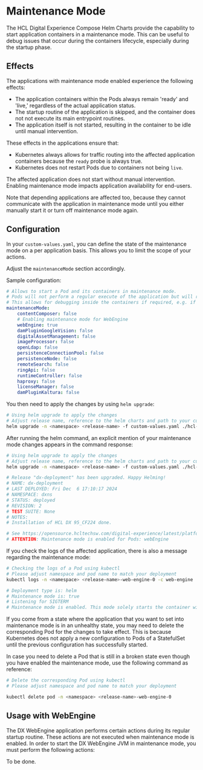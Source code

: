# Maintenance Mode

The HCL Digital Experience Compose Helm Charts provide the capability to start application containers in a maintenance mode. This can be useful to debug issues that occur during the containers lifecycle, especially during the startup phase.

## Effects

The applications with maintenance mode enabled experience the following effects:

- The application containers within the Pods always remain 'ready' and 'live,' regardless of the actual application status.
- The startup routine of the application is skipped, and the container does not not execute its main entrypoint routines.
- The application itself is not started, resulting in the container to be idle until manual intervention.

These effects in the applications ensure that:

- Kubernetes always allows for traffic routing into the affected application containers because the `ready` probe is always true.
- Kubernetes does not restart Pods due to containers not being `live`.

The affected application does not start without manual intervention. Enabling maintenance mode impacts application availability for end-users.

Note that depending applications are affected too, because they cannot communicate with the application in maintenance mode until you either manually start it or turn off maintenance mode again.

## Configuration

In your `custom-values.yaml`, you can define the state of the maintenance mode on a per application basis. This allows you to limit the scope of your actions.

Adjust the `maintenanceMode` section accordingly.

Sample configuration:

```yaml
# Allows to start a Pod and its containers in maintenance mode.
# Pods will not perform a regular execute of the application but will remain idle
# This allows for debugging inside the containers if required, e.g. if configuration fixes are required
maintenanceMode:
    contentComposer: false
    # Enabling maintenance mode for WebEngine
    webEngine: true
    damPluginGoogleVision: false
    digitalAssetManagement: false
    imageProcessor: false
    openLdap: false
    persistenceConnectionPool: false
    persistenceNode: false
    remoteSearch: false
    ringApi: false
    runtimeController: false
    haproxy: false
    licenseManager: false
    damPluginKaltura: false
```

You then need to apply the changes by using `helm upgrade`:

```sh
# Using helm upgrade to apply the changes
# Adjust release name, reference to the helm charts and path to your custom-values.yaml accordingly
helm upgrade -n <namespace> <release-name> -f custom-values.yaml ./hcl-dx-deployment.tgz
```

After running the helm command, an explicit mention of your maintenance mode changes appears in the command response:

```sh
# Using helm upgrade to apply the changes
# Adjust release name, reference to the helm charts and path to your custom-values.yaml accordingly
helm upgrade -n <namespace> <release-name> -f custom-values.yaml ./hcl-dx-deployment.tgz

# Release "dx-deployment" has been upgraded. Happy Helming!
# NAME: dx-deployment
# LAST DEPLOYED: Fri Dec  6 17:10:17 2024
# NAMESPACE: dxns
# STATUS: deployed
# REVISION: 2
# TEST SUITE: None
# NOTES:
# Installation of HCL DX 95_CF224 done.

# See https://opensource.hcltechsw.com/digital-experience/latest/platform/kubernetes/overview/ for further information.
# ATTENTION: Maintenance mode is enabled for Pods: webEngine
```

If you check the logs of the affected application, there is also a message regarding the maintenance mode:

```sh
# Checking the logs of a Pod using kubectl
# Please adjust namespace and pod name to match your deployment
kubectl logs -n <namespace> <release-name>-web-engine-0 -c web-engine

# Deployment type is: helm
# Maintenance mode is: true
# Listening for SIGTERM
# Maintenance mode is enabled. This mode solely starts the container without any processes within it.
```

If you come from a state where the application that you want to set into maintenance mode is in an unhealthy state, you may need to delete the corresponding Pod for the changes to take effect. This is because Kubernetes does not apply a new configuration to Pods of a StatefulSet until the previous configuration has successfully started.

In case you need to delete a Pod that is still in a broken state even though you have enabled the maintenance mode, use the following command as reference:

```sh
# Delete the corresponding Pod using kubectl
# Please adjust namespace and pod name to match your deployment

kubectl delete pod -n <namespace> <release-name>-web-engine-0
```

## Usage with WebEngine

The DX WebEngine application performs certain actions during its regular startup routine. These actions are not executed when maintenance mode is enabled.
In order to start the DX WebEngine JVM in maintenance mode, you must perform the following actions:

To be done.